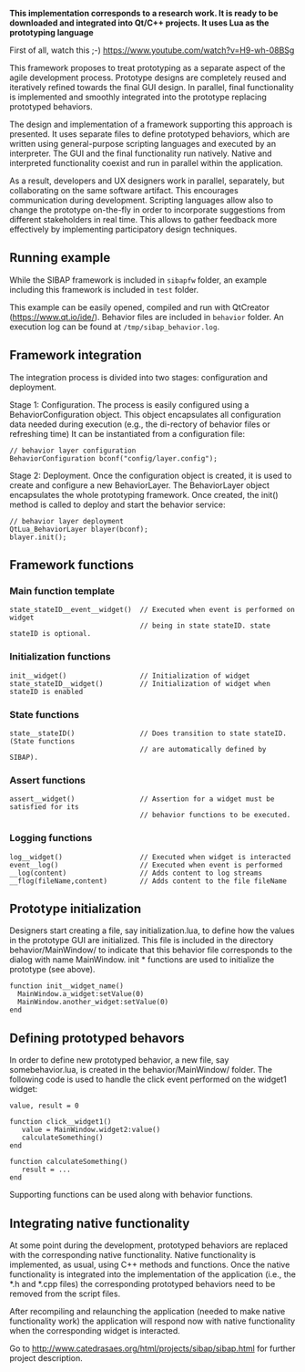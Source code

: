
**This implementation corresponds to a research work. It is ready to be downloaded and integrated into Qt/C++ projects. It uses Lua as the prototyping language**

First of all, watch this ;-)
https://www.youtube.com/watch?v=H9-wh-08BSg

This framework proposes to treat prototyping as a separate aspect of the agile development process.
Prototype designs are completely reused and iteratively refined towards the
final GUI design. In parallel, final functionality is implemented and
smoothly integrated into the prototype replacing prototyped behaviors.

The design and implementation of a framework supporting this approach is
presented. It uses separate files to define prototyped behaviors, which are written
using general-purpose scripting languages and executed by an
interpreter. The GUI and the final functionality run natively.
Native and interpreted functionality coexist and run in parallel within the
application.

As a result, developers and UX designers work in parallel, separately, but
collaborating on the same software artifact. This encourages communication
during development. Scripting languages allow also to change the prototype on-the-fly in order
to incorporate suggestions from different stakeholders in real time. This
allows to gather feedback more effectively by implementing participatory
design techniques.

## Running example

While the SIBAP framework is included in `sibapfw` folder, an example including this
framework is included in `test` folder. 

This example can be easily opened, compiled and run with 
QtCreator (https://www.qt.io/ide/). 
Behavior files are included in `behavior` folder. 
An execution log can be found at `/tmp/sibap_behavior.log`.



## Framework integration

The integration process is divided into two stages: configuration and deployment.

Stage 1: Configuration. The process is easily configured using a BehaviorConfiguration
object. This object encapsulates all configuration data needed during execution (e.g., the di-rectory of behavior files or refreshing time) It can be instantiated from a configuration file:

    // behavior layer configuration
    BehaviorConfiguration bconf("config/layer.config");

Stage 2: Deployment. Once the configuration object is created, it is used to create and configure a new BehaviorLayer. The BehaviorLayer object encapsulates the whole prototyping framework. Once created, the
init() method is called to deploy and start the behavior service:

    // behavior layer deployment
    QtLua_BehaviorLayer blayer(bconf);
    blayer.init();

## Framework functions

### Main function template

    state_stateID__event__widget()  // Executed when event is performed on widget 
                                    // being in state stateID. state stateID is optional.

### Initialization functions

    init__widget()                  // Initialization of widget
    state_stateID__widget()         // Initialization of widget when stateID is enabled

### State functions

    state__stateID()                // Does transition to state stateID. (State functions
                                    // are automatically defined by SIBAP).

### Assert functions

    assert__widget()                // Assertion for a widget must be satisfied for its
                                    // behavior functions to be executed.

### Logging functions

    log__widget()                   // Executed when widget is interacted
    event__log()                    // Executed when event is performed
    __log(content)                  // Adds content to log streams
    __flog(fileName,content)        // Adds content to the file fileName


## Prototype initialization

Designers start creating a file, say initialization.lua, to define how the
values in the prototype GUI are initialized. This file is included in the directory
behavior/MainWindow/ to indicate that this behavior file corresponds to the dialog with
name MainWindow. init * functions are used to initialize the prototype (see above).

    function init__widget_name()
      MainWindow.a_widget:setValue(0)
      MainWindow.another_widget:setValue(0)
    end

## Defining prototyped behavors

In order to define new prototyped behavior, a new file, say somebehavior.lua, is created
in the behavior/MainWindow/ folder. The following code is used to handle the click event
performed on the widget1 widget:

    value, result = 0
    
    function click__widget1()
       value = MainWindow.widget2:value()
       calculateSomething()
    end
    
    function calculateSomething()
       result = ...
    end

Supporting functions can be used along with behavior functions.


## Integrating native functionality

At some point during the development, prototyped behaviors are replaced with the corresponding native functionality. Native functionality is implemented, as usual, using C++ methods and functions. Once the native functionality is integrated into the implementation of the application (i.e., the *.h and *.cpp files) the corresponding prototyped behaviors need to be removed from the script files. 

After recompiling and relaunching the application (needed to make native functionality work) the application will respond now with native functionality when the corresponding widget is interacted.




Go to http://www.catedrasaes.org/html/projects/sibap/sibap.html for further project description.
